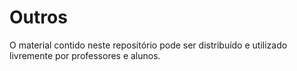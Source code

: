 # Outros
O material contido neste repositório pode ser distribuído e utilizado livremente por professores e alunos.
